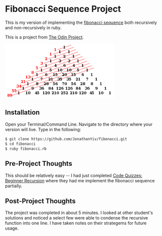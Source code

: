 # Fibonacci Sequence Project

This is my version of implementing the [fibonacci sequence](https://en.wikipedia.org/wiki/Fibonacci_number) both recursively and non-recursively in ruby.

This is a project from [The Odin Project](https://www.theodinproject.com/courses/ruby-programming/lessons/recursion).

![Fibonacci](/fibonacci.png)

## Installation

Open your Terminal/Command Line. Navigate to the directory where your version will live. Type in the following:

```
$ git clone https://github.com/JonathanYiv/fibonacci.git
$ cd fibonacci
$ ruby fibonacci.rb
```

## Pre-Project Thoughts

This should be relatively easy -- I had just completed [Code Quizzes: Beginner Recursion](http://www.codequizzes.com/computer-science/beginner/recursion) where they had me implement the fibonacci sequence partially.

## Post-Project Thoughts

The project was completed in about 5 minutes. 
I looked at other student's solutions and noticed a select few were able to condense the recursive function into one line.
I have taken notes on their strategems for future usage.